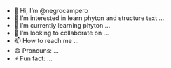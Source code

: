 - 👋 Hi, I’m @negrocampero
- 👀 I’m interested in learn phyton and structure text  ...
- 🌱 I’m currently learning phyton ...
- 💞️ I’m looking to collaborate on ...
- 📫 How to reach me ...
- 😄 Pronouns: ...
- ⚡ Fun fact: ...

<!---
negrocampero/negrocampero is a ✨ special ✨ repository because its `README.md` (this file) appears on your GitHub profile.
You can click the Preview link to take a look at your changes.
--->
